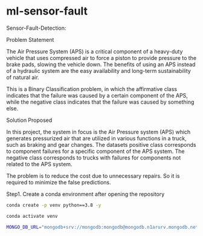 # ml-sensor-fault
Sensor-Fault-Detection:


Problem Statement

The Air Pressure System (APS) is a critical component of a heavy-duty vehicle that uses compressed air to force a piston to provide pressure to the brake pads, slowing the vehicle down. The benefits of using an APS instead of a hydraulic system are the easy availability and long-term sustainability of natural air.

This is a Binary Classification problem, in which the affirmative class indicates that the failure was caused by a certain component of the APS, while the negative class indicates that the failure was caused by something else.

Solution Proposed

In this project, the system in focus is the Air Pressure system (APS) which generates pressurized air that are utilized in various functions in a truck, such as braking and gear changes. The datasets positive class corresponds to component failures for a specific component of the APS system. The negative class corresponds to trucks with failures for components not related to the APS system.

The problem is to reduce the cost due to unnecessary repairs. So it is required to minimize the false predictions.

Step1. Create a conda environment after opening the repository
``` bash
conda create -p venv python==3.8 -y
````
``` bash
conda activate venv
``` 
``` bash MongoDB URL.
MONGO_DB_URL="mongodb+srv://mongodb:mongodb@mongodb.n1arurv.mongodb.net/?retryWrites=true&w=majority"
````

